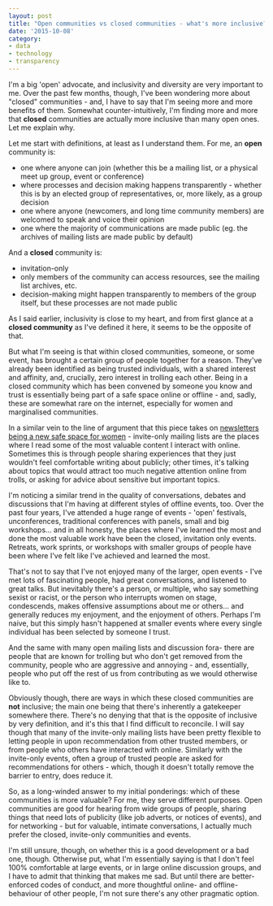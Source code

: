 ```yaml
---
layout: post
title: "Open communities vs closed communities - what's more inclusive?"
date: '2015-10-08'
category:
- data
- technology
- transparency
---
```


I'm a big 'open' advocate, and inclusivity and diversity are very important to me. Over the past few months, though, I've been wondering more about "closed" communities - and, I have to say that I'm seeing more and more benefits of them. Somewhat counter-intuitively, I'm finding more and more that **closed** communities are actually more inclusive than many open ones. Let me explain why.


<!--more-->

Let me start with definitions, at least as I understand them. For me, an **open** community is:

* one where anyone can join (whether this be a mailing list, or a physical meet up group, event or conference)
* where processes and decision making happens transparently - whether this is by an elected group of representatives, or, more likely, as a group decision
* one where anyone (newcomers, and long time community members) are welcomed to speak and voice their opinion
* one where the majority of communications are made public (eg. the archives of mailing lists are made public by default)

And a **closed** community is:

* invitation-only
* only members of the community can access resources, see the mailing list archives, etc.
* decision-making might happen transparently to members of the group itself, but these processes are not made public

As I said earlier, inclusivity is close to my heart, and from first glance at a **closed community** as I've defined it here, it seems to be the opposite of that.

But what I'm seeing is that within closed communities, someone, or some event, has brought a certain group of people together for a reason. They've already been identified as being trusted individuals, with a shared interest and affinity, and, crucially, zero interest in trolling each other. Being in a closed community which has been convened by someone you know and trust is essentially being part of a safe space online or offline - and, sadly, these are somewhat rare on the internet, especially for women and marginalised communities.

In a similar vein to the line of argument that this piece takes on [newsletters being a new safe space for women](http://nymag.com/thecut/2015/10/why-women-are-turning-to-newsletters.html) - invite-only mailing lists are the places where I read some of the most valuable content I interact with online. Sometimes this is through people sharing experiences that they just wouldn't feel comfortable writing about publicly; other times, it's talking about topics that would attract too much negative attention online from trolls, or asking for advice about sensitive but important topics.

I'm noticing a similar trend in the quality of conversations, debates and discussions that I'm having at different styles of offline events, too. Over the past four years, I've attended a huge range of events - 'open' festivals, unconferences, traditional conferences with panels, small and big workshops... and in all honesty, the places where I've learned the most and done the most valuable work have been the closed, invitation only events. Retreats, work sprints, or workshops with smaller groups of people have been where I've felt like I've achieved and learned the most.

That's not to say that I've not enjoyed many of the larger, open events - I've met lots of fascinating people, had great conversations, and listened to great talks. But inevitably there's a person, or multiple, who say something sexist or racist, or the person who interrupts women on stage, condescends, makes offensive assumptions about me or others... and generally reduces my enjoyment, and the enjoyment of others. Perhaps I'm naive, but this simply hasn't happened at smaller events where every single individual has been selected by someone I trust.

And the same with many open mailing lists and discussion fora- there are people that are known for trolling but who don't get removed from the community, people who are aggressive and annoying - and, essentially, people who put off the rest of us from contributing as we would otherwise like to.

Obviously though, there are ways in which these closed communities are **not** inclusive; the main one being that there's inherently a gatekeeper somewhere there. There's no denying that that is the opposite of inclusive by very definition, and it's this that I find difficult to reconcile. I will say though that many of the invite-only mailing lists have been pretty flexible to letting people in upon recommendation from other trusted members, or from people who others have interacted with online. Similarly with the invite-only events, often a group of trusted people are asked for recommendations for others - which, though it doesn't totally remove the barrier to entry, does reduce it.

So, as a long-winded answer to my initial ponderings: which of these communities is more valuable? For me, they serve different purposes. Open communities are good for hearing from wide groups of people, sharing things that need lots of publicity (like job adverts, or notices of events), and for networking - but for valuable, intimate conversations, I actually much prefer the closed, invite-only communities and events.

I'm still unsure, though, on whether this is a good development or a bad one, though. Otherwise put, what I'm essentially saying is that I don't feel 100% comfortable at large events, or in large online discussion groups, and I have to admit that thinking that makes me sad. But until there are better-enforced codes of conduct, and more thoughtful online- and offline-behaviour of other people, I'm not sure there's any other pragmatic option. 
